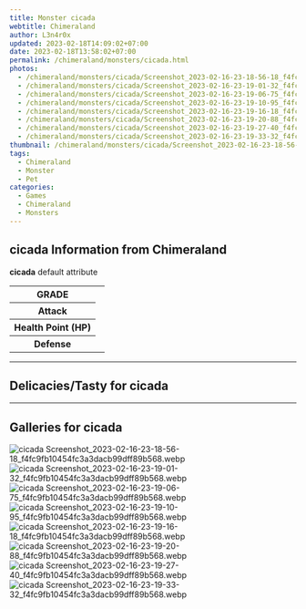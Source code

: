 ```yaml
---
title: Monster cicada
webtitle: Chimeraland
author: L3n4r0x
updated: 2023-02-18T14:09:02+07:00
date: 2023-02-18T13:58:02+07:00
permalink: /chimeraland/monsters/cicada.html
photos:
  - /chimeraland/monsters/cicada/Screenshot_2023-02-16-23-18-56-18_f4fc9fb10454fc3a3dacb99dff89b568.webp
  - /chimeraland/monsters/cicada/Screenshot_2023-02-16-23-19-01-32_f4fc9fb10454fc3a3dacb99dff89b568.webp
  - /chimeraland/monsters/cicada/Screenshot_2023-02-16-23-19-06-75_f4fc9fb10454fc3a3dacb99dff89b568.webp
  - /chimeraland/monsters/cicada/Screenshot_2023-02-16-23-19-10-95_f4fc9fb10454fc3a3dacb99dff89b568.webp
  - /chimeraland/monsters/cicada/Screenshot_2023-02-16-23-19-16-18_f4fc9fb10454fc3a3dacb99dff89b568.webp
  - /chimeraland/monsters/cicada/Screenshot_2023-02-16-23-19-20-88_f4fc9fb10454fc3a3dacb99dff89b568.webp
  - /chimeraland/monsters/cicada/Screenshot_2023-02-16-23-19-27-40_f4fc9fb10454fc3a3dacb99dff89b568.webp
  - /chimeraland/monsters/cicada/Screenshot_2023-02-16-23-19-33-32_f4fc9fb10454fc3a3dacb99dff89b568.webp
thumbnail: /chimeraland/monsters/cicada/Screenshot_2023-02-16-23-18-56-18_f4fc9fb10454fc3a3dacb99dff89b568.webp
tags:
  - Chimeraland
  - Monster
  - Pet
categories:
  - Games
  - Chimeraland
  - Monsters
---
```


<section id="bootstrap-wrapper"><link rel="stylesheet" href="https://rawcdn.githack.com/dimaslanjaka/Web-Manajemen/bb6505ea081a75a7c845f65fb9d939276931c82f/css/bootstrap-4.5-wrapper.css"/><h2>cicada Information from Chimeraland</h2><p><b>cicada</b> default attribute <table><tr><th>GRADE</th><td></td></tr><tr><th>Attack</th><td></td></tr><tr><th>Health Point (HP)</th><td></td></tr><tr><th>Defense</th><td></td></tr></table></p><hr/><h2>Delicacies/Tasty for cicada</h2><hr/><div id="gallery"><h2>Galleries for cicada</h2><div class="row"><div class="col-lg-6 col-12"><img src="/chimeraland/monsters/cicada/Screenshot_2023-02-16-23-18-56-18_f4fc9fb10454fc3a3dacb99dff89b568.webp" alt="cicada Screenshot_2023-02-16-23-18-56-18_f4fc9fb10454fc3a3dacb99dff89b568.webp"/></div><div class="col-lg-6 col-12"><img src="/chimeraland/monsters/cicada/Screenshot_2023-02-16-23-19-01-32_f4fc9fb10454fc3a3dacb99dff89b568.webp" alt="cicada Screenshot_2023-02-16-23-19-01-32_f4fc9fb10454fc3a3dacb99dff89b568.webp"/></div><div class="col-lg-6 col-12"><img src="/chimeraland/monsters/cicada/Screenshot_2023-02-16-23-19-06-75_f4fc9fb10454fc3a3dacb99dff89b568.webp" alt="cicada Screenshot_2023-02-16-23-19-06-75_f4fc9fb10454fc3a3dacb99dff89b568.webp"/></div><div class="col-lg-6 col-12"><img src="/chimeraland/monsters/cicada/Screenshot_2023-02-16-23-19-10-95_f4fc9fb10454fc3a3dacb99dff89b568.webp" alt="cicada Screenshot_2023-02-16-23-19-10-95_f4fc9fb10454fc3a3dacb99dff89b568.webp"/></div><div class="col-lg-6 col-12"><img src="/chimeraland/monsters/cicada/Screenshot_2023-02-16-23-19-16-18_f4fc9fb10454fc3a3dacb99dff89b568.webp" alt="cicada Screenshot_2023-02-16-23-19-16-18_f4fc9fb10454fc3a3dacb99dff89b568.webp"/></div><div class="col-lg-6 col-12"><img src="/chimeraland/monsters/cicada/Screenshot_2023-02-16-23-19-20-88_f4fc9fb10454fc3a3dacb99dff89b568.webp" alt="cicada Screenshot_2023-02-16-23-19-20-88_f4fc9fb10454fc3a3dacb99dff89b568.webp"/></div><div class="col-lg-6 col-12"><img src="/chimeraland/monsters/cicada/Screenshot_2023-02-16-23-19-27-40_f4fc9fb10454fc3a3dacb99dff89b568.webp" alt="cicada Screenshot_2023-02-16-23-19-27-40_f4fc9fb10454fc3a3dacb99dff89b568.webp"/></div><div class="col-lg-6 col-12"><img src="/chimeraland/monsters/cicada/Screenshot_2023-02-16-23-19-33-32_f4fc9fb10454fc3a3dacb99dff89b568.webp" alt="cicada Screenshot_2023-02-16-23-19-33-32_f4fc9fb10454fc3a3dacb99dff89b568.webp"/></div></div></div></section>